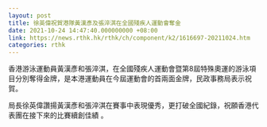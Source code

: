 ```yaml
---
layout: post
title: 徐英偉祝賀港隊黃漢彥及張淬淇在全國殘疾人運動會奪金
date: 2021-10-24 14:47:40.000000000 +08:00
link: https://news.rthk.hk/rthk/ch/component/k2/1616697-20211024.htm
categories: rthk
---
```


香港游泳運動員黃漢彥和張淬淇，在全國殘疾人運動會暨第8屆特殊奧運的游泳項目分別奪得金牌，是本港運動員在今屆運動會的首兩面金牌，民政事務局表示祝賀。

局長徐英偉讚揚黃漢彥和張淬淇在賽事中表現優秀，更打破全國紀錄，祝願香港代表團在接下來的比賽續創佳績 。　
　
